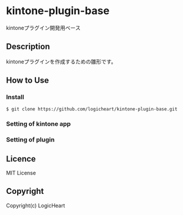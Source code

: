 # kintone-plugin-base
kintoneプラグイン開発用ベース

## Description
kintoneプラグインを作成するための雛形です。

## How to Use

### Install

```
$ git clone https://github.com/logicheart/kintone-plugin-base.git
```

### Setting of kintone app

### Setting of plugin

## Licence

MIT License

## Copyright

Copyright(c) LogicHeart
